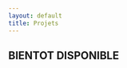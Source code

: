 ```yaml
---
layout: default
title: Projets
---
```


<section class="image-gallery">
  <h2 class="gallery-title">BIENTOT DISPONIBLE</h2>
</section>
